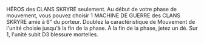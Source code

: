 HÉROS des CLANS SKRYRE seulement. Au début
de votre phase de mouvement, vous pouvez choisir
1 MACHINE DE GUERRE des CLANS SKRYRE
amie à 6" du porteur. Doublez la caractéristique
de Mouvement de l'unité choisie jusqu'à la fin
de la phase. À la fin de la phase, jetez un dé.
Sur 1, l'unité subit D3 blessure mortelles.
